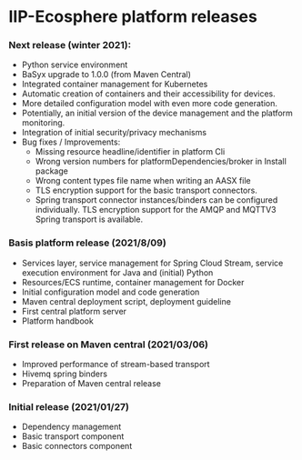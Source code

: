 # IIP-Ecosphere platform releases

### Next release (winter 2021):
* Python service environment
* BaSyx upgrade to 1.0.0 (from Maven Central)
* Integrated container management for Kubernetes
* Automatic creation of containers and their accessibility for devices.
* More detailed configuration model with even more code generation.
* Potentially, an initial version of the device management and the platform monitoring.
* Integration of initial security/privacy mechanisms
* Bug fixes / Improvements:
    * Missing resource headline/identifier in platform Cli
    * Wrong version numbers for platformDependencies/broker in Install package
    * Wrong content types file name when writing an AASX file
    * TLS encryption support for the basic transport connectors.
    * Spring transport connector instances/binders can be configured individually. TLS encryption support for the AMQP and MQTTV3 Spring transport is available.

### Basis platform release (2021/8/09)
* Services layer, service management for Spring Cloud Stream, service execution environment for Java and (initial) Python
* Resources/ECS runtime, container management for Docker
* Initial configuration model and code generation
* Maven central deployment script, deployment guideline
* First central platform server
* Platform handbook

### First release on Maven central (2021/03/06)
* Improved performance of stream-based transport 
* Hivemq spring binders
* Preparation of Maven central release

### Initial release (2021/01/27)
* Dependency management
* Basic transport component
* Basic connectors component